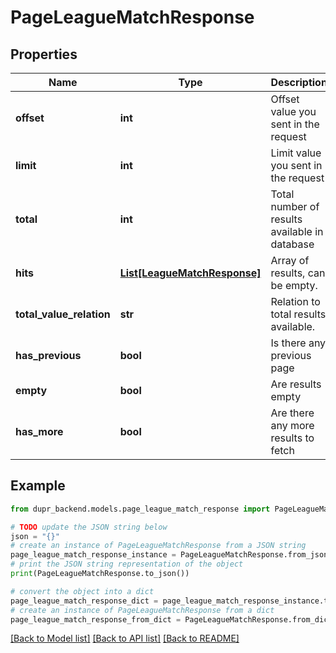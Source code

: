 # PageLeagueMatchResponse


## Properties

Name | Type | Description | Notes
------------ | ------------- | ------------- | -------------
**offset** | **int** | Offset value you sent in the request | 
**limit** | **int** | Limit value you sent in the request | 
**total** | **int** | Total number of results available in database | 
**hits** | [**List[LeagueMatchResponse]**](LeagueMatchResponse.md) | Array of results, can be empty. | [optional] 
**total_value_relation** | **str** | Relation to total results available. | 
**has_previous** | **bool** | Is there any previous page | 
**empty** | **bool** | Are results empty | 
**has_more** | **bool** | Are there any more results to fetch | 

## Example

```python
from dupr_backend.models.page_league_match_response import PageLeagueMatchResponse

# TODO update the JSON string below
json = "{}"
# create an instance of PageLeagueMatchResponse from a JSON string
page_league_match_response_instance = PageLeagueMatchResponse.from_json(json)
# print the JSON string representation of the object
print(PageLeagueMatchResponse.to_json())

# convert the object into a dict
page_league_match_response_dict = page_league_match_response_instance.to_dict()
# create an instance of PageLeagueMatchResponse from a dict
page_league_match_response_from_dict = PageLeagueMatchResponse.from_dict(page_league_match_response_dict)
```
[[Back to Model list]](../README.md#documentation-for-models) [[Back to API list]](../README.md#documentation-for-api-endpoints) [[Back to README]](../README.md)


